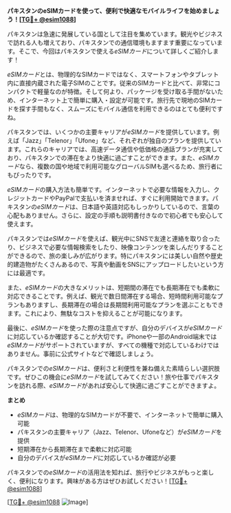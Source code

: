 **パキスタンのeSIMカードを使って、便利で快適なモバイルライフを始めましょう！[[TG💪+ @esim1088](https://t.me/s/esim1088)]**

パキスタンは急速に発展している国として注目を集めています。観光やビジネスで訪れる人も増えており、パキスタンでの通信環境もますます重要になっています。そこで、今回はパキスタンで使える*eSIMカード*について詳しくご紹介します！

*eSIMカード*とは、物理的なSIMカードではなく、スマートフォンやタブレット内に直接内蔵された電子SIMのことです。従来のSIMカードと比べて、非常にコンパクトで軽量なのが特徴。そして何より、パッケージを受け取る手間がないため、インターネット上で簡単に購入・設定が可能です。旅行先で現地のSIMカードを探す手間もなく、スムーズにモバイル通信を利用できるのはとても便利ですね。

パキスタンでは、いくつかの主要キャリアが*eSIMカード*を提供しています。例えば「Jazz」「Telenor」「Ufone」など、それぞれが独自のプランを提供しています。これらのキャリアでは、高速データ通信や低価格の通話プランが充実しており、パキスタンでの滞在をより快適に過ごすことができます。また、*eSIMカード*なら、複数の国や地域で利用可能なグローバルSIMも選べるため、旅行者にもぴったりです。

*eSIMカード*の購入方法も簡単です。インターネットで必要な情報を入力し、クレジットカードやPayPalで支払いを済ませれば、すぐに利用開始できます。パキスタンの*eSIMカード*は、日本語や英語対応もしっかりしているので、言葉の心配もありません。さらに、設定の手順も説明書付きなので初心者でも安心して使えます。

パキスタンでは*eSIMカード*を使えば、観光中にSNSで友達と連絡を取り合ったり、ビジネスで必要な情報検索をしたり、映像コンテンツを楽しんだりすることができるので、旅の楽しみが広がります。特にパキスタンには美しい自然や歴史的建造物がたくさんあるので、写真や動画をSNSにアップロードしたいという方には最適です。

また、*eSIMカード*の大きなメリットは、短期間の滞在でも長期滞在でも柔軟に対応できることです。例えば、観光で数日間滞在する場合、短時間利用可能なプランもありますし、長期滞在の場合は長期間利用可能なプランを選ぶこともできます。これにより、無駄なコストを抑えることが可能になります。

最後に、*eSIMカード*を使った際の注意点ですが、自分のデバイスが*eSIMカード*に対応しているか確認することが大切です。iPhoneや一部のAndroid端末では*eSIMカード*がサポートされていますが、すべての機種で対応しているわけではありません。事前に公式サイトなどで確認しましょう。

パキスタンでの*eSIMカード*は、便利さと利便性を兼ね備えた素晴らしい選択肢です。ぜひこの機会に*eSIMカード*を試してみてください！旅や仕事でパキスタンを訪れる際、*eSIMカード*があれば安心して快適に過ごすことができますよ。

**まとめ**
- *eSIMカード*は、物理的なSIMカードが不要で、インターネットで簡単に購入可能
- パキスタンの主要キャリア（Jazz、Telenor、Ufoneなど）が*eSIMカード*を提供
- 短期滞在から長期滞在まで柔軟に対応可能
- 自分のデバイスが*eSIMカード*に対応しているか確認が必要

パキスタンでの*eSIMカード*の活用法を知れば、旅行やビジネスがもっと楽しく、便利になります。興味がある方はぜひお試しください！[[TG💪+ @esim1088](https://t.me/s/esim1088)]

[[TG💪+ @esim1088](https://t.me/s/esim1088) ![Image](https://i.postimg.cc/Y0z9fWf4/image.png)]
